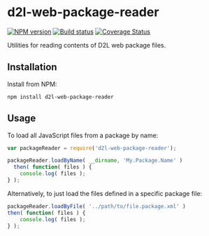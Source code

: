 # d2l-web-package-reader
[![NPM version][npm-image]][npm-url]
[![Build status][ci-image]][ci-url]
[![Coverage Status][coverage-image]][coverage-url]

Utilities for reading contents of D2L web package files.

## Installation

Install from NPM:
```shell
npm install d2l-web-package-reader
```

## Usage

To load all JavaScript files from a package by name:

```javascript
var packageReader = require('d2l-web-package-reader');

packageReader.loadByName( __dirname, 'My.Package.Name' )
  then( function( files ) {
	console.log( files );
} );
```

Alternatively, to just load the files defined in a specific package file:

```javascript
packageReader.loadByFile( '../path/to/file.package.xml' )
then( function( files ) {
	console.log( files );
} );
```

[npm-url]: https://npmjs.org/package/d2l-web-package-reader
[npm-image]: https://badge.fury.io/js/d2l-web-package-reader.png
[ci-image]: https://travis-ci.org/Brightspace/web-package-reader.svg?branch=master
[ci-url]: https://travis-ci.org/Brightspace/web-package-reader
[coverage-image]: https://coveralls.io/repos/Brightspace/web-package-reader/badge.png?branch=master
[coverage-url]: https://coveralls.io/r/Brightspace/web-package-reader?branch=master
